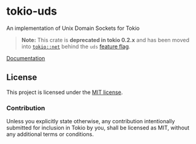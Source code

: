 # tokio-uds

An implementation of Unix Domain Sockets for Tokio

> **Note:** This crate is **deprecated in tokio 0.2.x** and has been moved into
> [`tokio::net`] behind the `uds` [feature flag].

[`tokio::net`]: https://docs.rs/tokio/latest/tokio/net/index.html
[feature flag]: https://docs.rs/tokio/latest/tokio/index.html#feature-flags

[Documentation](https://docs.rs/tokio-uds/0.2.7/tokio_uds/)

## License

This project is licensed under the [MIT license](./LICENSE).

### Contribution

Unless you explicitly state otherwise, any contribution intentionally submitted
for inclusion in Tokio by you, shall be licensed as MIT, without any additional
terms or conditions.
